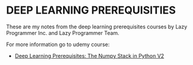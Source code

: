 # DEEP LEARNING PREREQUISITIES

These are my notes from the deep learning prerequisites courses by Lazy Programmer Inc. and Lazy Programmer Team.

For more information go to udemy course:
* [Deep Learning Prerequisites: The Numpy Stack in Python V2](https://www.udemy.com/course/numpy-python/)
